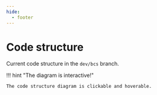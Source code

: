 ```yaml
---
hide:
  - footer
---
```


# Code structure

Current code structure in the `dev/bcs` branch.

!!! hint "The diagram is interactive!"

    The code structure diagram is clickable and hoverable. 

<div id="d3-code-structure"></div>

<script src="../structure.js"></script>